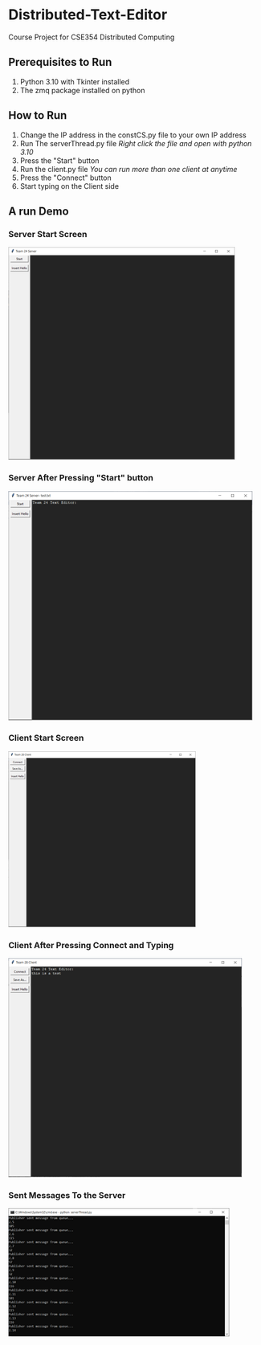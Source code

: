 # Distributed-Text-Editor
Course Project for CSE354 Distributed Computing
## Prerequisites to Run
<ol>
  <li> Python 3.10 with Tkinter installed </li>
  <li> The zmq package installed on python </li>
</ol>

## How to Run
<ol>
  <li> Change the IP address in the constCS.py file to your own IP address </li>
  <li> Run The serverThread.py file <em> Right click the file and open with python 3.10</em> </li>
  <li> Press the "Start" button </li>
  <li> Run the client.py file <em> You can run more than one client at anytime</em> </li>
  <li> Press the "Connect" button </li>
  <li> Start typing on the Client side </li>
</ol>

## A run Demo
### Server Start Screen
![Start screen For Server](/Img/serverStart.png "Server Start Screen")

### Server After Pressing "Start" button
![Server after start](/Img/severStartButton.png "Server After Pressing 'Start'")

### Client Start Screen
![Start screen For Clients](/Img/clientStart.png "Client Start Screen")

### Client After Pressing Connect and Typing
![Client pressed "connect"](/Img/clientConnect.png "Client after connection Screen")

### Sent Messages To the Server
![Sent Messages](/Img/sentMessages.png "Sent Messages")
